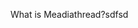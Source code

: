 <!-- 
.. link: 
.. description: 
.. tags: 
.. date: 2013/07/22 00:35:29
.. title: What is Mediathread
.. slug: what
-->

What is Meadiathread?sdfsd
